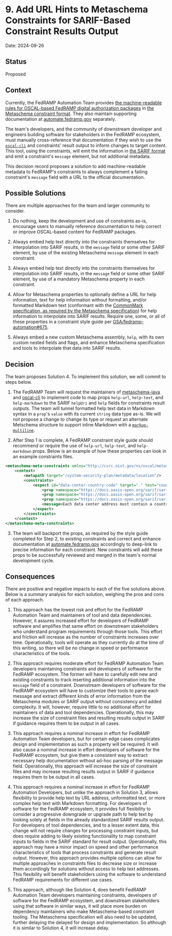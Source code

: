 # 9. Add URL Hints to Metaschema Constraints for SARIF-Based Constraint Results Output

Date: 2024-09-26

## Status

Proposed

## Context

Currently, the FedRAMP Automation Team provides [the machine-readable rules for OSCAL-based FedRAMP digital authorization packages](https://github.com/GSA/fedramp-automation/blob/2974ae32195263b5a33d641e35854b58f675e18d/src/validations/constraints/fedramp-external-constraints.xml) in [the Metaschema constraint format](https://pages.nist.gov/metaschema/specification/syntax/constraints/). They also maintain supporting documentation at [automate.fedramp.gov](https://automate.fedramp.gov) separately.

The team's developers, and the community of downstream developer and engineers building software for stakeholders in the FedRAMP ecosystem, must manually cross-reference that documentation if they wish to use the [`oscal-cli`](https://github.com/metaschema-framework/oscal-cli) and constraints' result output to inform changes to target content. This tool, using the constraints, will emit the information in [the SARIF format](https://docs.oasis-open.org/sarif/sarif/v2.1.0/sarif-v2.1.0.html) and emit a constraint's `message` element, but not additional metadata.

This decision record proposes a solution to add machine-readable metadata to FedRAMP's constraints to always complement a failing constraint's `message` field with a URL to the official documentation.

## Possible Solutions

There are multiple approaches for the team and larger community to consider.

1. Do nothing, keep the development and use of constraints as-is, encourage users to manually reference documentation to help correct or improve OSCAL-based content for FedRAMP packages.

1. Always embed help text directly into the constraints themselves for interpolation into SARIF results, in the `message` field or some other SARIF element, by use of the existing Metaschema `message` element in each constraint.

1. Always embed help text directly into the constraints themselves for interpolation into SARIF results, in the `message` field or some other SARIF element, by use of a mandatory Metaschema property in each constraint.

1. Allow for Metaschema properties to optionally define a URL for help information, text for help information without formatting, and/or formatted Markdown text (conformant with the [CommonMark specification, as required by the Metaschema specification](https://pages.nist.gov/metaschema/specification/datatypes/#markup-data-types)) for help information to interpolate into SARIF results. Require one, some, or all of these properties in a constraint style guide per [GSA/fedramp-automation#675](https://github.com/GSA/fedramp-automation/issues/675).

1. Always embed a new custom Metaschema assembly, `help`, with its own custom nested fields and flags, and enhance Metaschema specification and tools to interpolate that data into SARIF results.

## Decision

The team proposes Solution 4. To implement this solution, we will commit to steps below.

1. The FedRAMP Team will request the maintainers of [metaschema-java](https://github.com/metaschema-framework/metaschema-java) and [oscal-cli](https://github.com/metaschema-framework/oscal-cli) to implement code to map props `help-url`, `help-text`, and `help-markdown` to the SARIF `helpUri` and `help` fields for constraints result outputs. The team will tunnel formatted help text data in Markdown syntax in a `prop`'s `value` with its current `string` data type as-is. We will _not_ propose a change to change its type or request an alternate Metschema structure to support inline Markdown with a [`markup-multiline`](https://pages.nist.gov/metaschema/specification/datatypes/#markup-data-types).

2. After Step 1 is complete, A FedRAMP constraint style guide should recommend or require the use of `help-url`, `help-text`, and `help-markdown` props. Below is an example of how these properties can look in an example constraints files.

```xml
<metaschema-meta-constraints xmlns="http://csrc.nist.gov/ns/oscal/metaschema/1.0">
    <context>
        <metapath target="/system-security-plan/metadata/location"/>
        <constraints>
            <expect id="data-center-country-code" target="." test="count(address/country) eq 1">
                <prop namespace="https://docs.oasis-open.org/sarif/sarif/v2.1.0" name="help-url" value="https://automate.fedramp.gov/documentation/ssp/4-ssp-template-to-oscal-mapping/#data-center"/>
                <prop namespace="https://docs.oasis-open.org/sarif/sarif/v2.1.0" name="help-text" value="Data centers must have a country. Only certain countries allowed. See the list below: Country 1; Country 2; Country 3."/>
                <prop namespace="https://docs.oasis-open.org/sarif/sarif/v2.1.0" name="help-markdown" value="# Data Center Requirements\nData centers must have a country.\nOnly certain countries allowed.\nSee the list below.\n- Country 1\n - Country 2\n - Country 3\n\n"/>
                <message>Each data center address must contain a country code.</message>
            </expect>
        </constraints>
    </context>
</metaschema-meta-constraints>
```

3. The team will backport the props, as required by the style guide completed for Step 2, to existing constraints and correct and enhance documentation at [automate.fedramp.gov](https://automate.fedramp.gov) accordingly to deep-link to precise information for each constraint. New constraints will add these props to be successfully reviewed and merged in the team's normal development cycle.

## Consequences

There are positive and negative impacts to each of the five solutions above. Below is a summary analysis for each solution, weighing the pros and cons of each approach.

1. This approach has the lowest risk and effort for the FedRAMP Automation Team and maintainers of tool and data dependencies. However, it assures increased effort for developers of FedRAMP software and amplifies that same effort on downstream stakeholders who understand program requirements through those tools. This effort and friction will increase as the number of constraints increases over time. Operationally, tools will operate as they currently do at the time of this writing, so there will be no change in speed or performance characteristics of the tools.

1. This approach requires moderate effort for FedRAMP Automation Team developers maintaining constraints and developers of software for the FedRAMP ecosystem. The former will have to carefully edit new and existing constraints to track inserting additional information into the `message` field of a constraint. Downstream developers of software for the FedRAMP ecosystem will have to customize their tools to parse each message and extract different kinds of error information from the Metaschema modules or SARIF output without consistency and added complexity. It will, however, require little to no additional effort for maintainers of data and tool dependencies. Operationally, this may increase the size of constraint files and resulting results output in SARIF if guidance requires them to be output in all cases.

1. This approach requires a nominal increase in effort for FedRAMP Automation Team developers, but for certain edge cases complicates design and implementation as such a property will be required. It will also cause a nominal increase in effort developers of software for the FedRAMP ecosystem, but give them a consistent way to extract necessary help documentation without ad-hoc parsing of the message field. Operationally, this approach will increase the size of constraint files and may increase resulting results output in SARIF if guidance requires them to be output in all cases.

1. This approach requires a nominal increase in effort for FedRAMP Automation Developers, but unlike the approach in Solution 3, allows flexibility to provide help text by URL address, unformatted text, or more complex help text with Markdown formatting. For developers of software for the FedRAMP ecosystem, it provides full flexibility to consider a progressive downgrade or upgrade path to help text by looking solely at fields in the already standardized SARIF results output. For developers of tool dependencies, and to a lesser extent data, this change will not require changes for processing constraint inputs, but does require adding to likely existing functionality to map constraint inputs to fields in the SARIF standard for result output. Operationally, this approach may have a minor impact on speed and other performance characteristics of tools that process constraints and generate result output. However, this approach provides multiple options can allow for multiple approaches in constraints files to decrease size or increase them accordingly for solutions without access to help text addresses. This flexibility will benefit stakeholders using the software to understand FedRAMP requirements for different use cases.

1. This approach, although like Solution 4, does benefit FedRAMP Automation Team developers maintaining constraints, developers of software for the FedRAMP ecosystem, and downstream stakeholders using that software in similar ways, it will place more burden on dependency maintainers who make Metaschema-based constraint tooling. The Metaschema specification will also need to be updated, further delaying the delayed for design and implementation. So although it is similar to Solution 4, it will increase delay.
